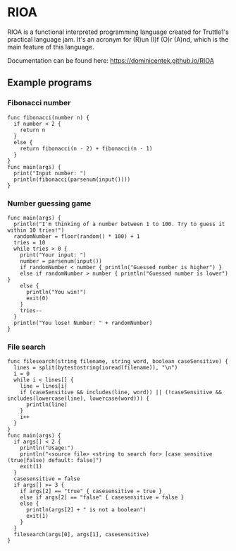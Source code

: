 # RIOA
RIOA is a functional interpreted programming language created for Truttle1's practical language jam.
It's an acronym for (R)un (I)f (O)r (A)nd, which is the main feature of this language.

Documentation can be found here: https://dominicentek.github.io/RIOA

## Example programs
### Fibonacci number
```ansi
func fibonacci(number n) {
  if number < 2 {
    return n
  }
  else {
    return fibonacci(n - 2) + fibonacci(n - 1)
  }
}
func main(args) {
  print("Input number: ")
  println(fibonacci(parsenum(input())))
}
```
### Number guessing game
```ansi
func main(args) {
  println("I'm thinking of a number between 1 to 100. Try to guess it within 10 tries!")
  randomNumber = floor(random() * 100) + 1
  tries = 10
  while tries > 0 {
    print("Your input: ")
    number = parsenum(input())
    if randomNumber < number { println("Guessed number is higher") }
    else if randomNumber > number { println("Guessed number is lower") }
    else {
      println("You win!")
      exit(0)
    }
    tries--
  }
  println("You lose! Number: " + randomNumber)
}
```
### File search
```ansi
func filesearch(string filename, string word, boolean caseSensitive) {
  lines = split(bytestostring(ioread(filename)), "\n")
  i = 0
  while i < lines[] {
    line = lines[i]
    if (caseSensitive && includes(line, word)) || (!caseSensitive && includes(lowercase(line), lowercase(word))) {
      println(line)
    }
    i++
  }
}
func main(args) {
  if args[] < 2 {
    println("Usage:")
    println("<source file> <string to search for> [case sensitive (true|false) default: false]")
    exit(1)
  }
  casesensitive = false
  if args[] >= 3 {
    if args[2] == "true" { casesensitive = true }
    else if args[2] == "false" { casesensitive = false }
    else {
      println(args[2] + " is not a boolean")
      exit(1)
    }
  }
  filesearch(args[0], args[1], casesensitive)
}
```

